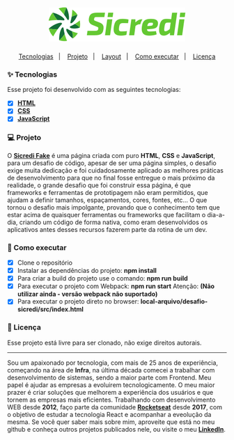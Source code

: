 <h1 align="center">
  <a href="#">
    <img alt="sicredi" title="sicredi" src="./src/assets/images/logo-sicredi.svg">
  </a>
</h1>

<p align="center">
  <a href="#-tecnologias">Tecnologias</a>&nbsp;&nbsp;&nbsp;|&nbsp;&nbsp;&nbsp;
  <a href="#-projeto">Projeto</a>&nbsp;&nbsp;&nbsp;|&nbsp;&nbsp;&nbsp;
  <a href="#-layout">Layout</a>&nbsp;&nbsp;&nbsp;|&nbsp;&nbsp;&nbsp;
  <a href="#-como-executar">Como executar</a>&nbsp;&nbsp;&nbsp;|&nbsp;&nbsp;&nbsp;
  <a href="#-licença">Licença</a>
</p>

### ✨ Tecnologias

Esse projeto foi desenvolvido com as seguintes tecnologias:

- [x] **[HTML](https://developer.mozilla.org/pt-BR/docs/Web/HTML)**
- [x] **[CSS](https://www.w3schools.com/css/)**
- [x] **[JavaScript](https://developer.mozilla.org/pt-BR/docs/Web/JavaScript)**

### 💻 Projeto

O **[Sicredi Fake]()** é uma página criada com puro **HTML**, **CSS** e **JavaScript**, para um desafio de código, apesar de ser uma página simples, o desafio exige muita dedicação e foi cuidadosamente aplicado as melhores práticas de desenvolvimento para que no final fosse entregue o mais próximo da realidade, o grande desafio que foi construir essa página, é que frameworks e ferramentas de prototipagem não eram permitidos, que ajudam a definir tamanhos, espaçamentos, cores, fontes, etc...
O que tornou o desafio mais impolgante, provando que o conhecimento tem que estar acima de quaisquer ferramentas ou frameworks que facilitam o dia-a-dia, criando um código de forma nativa, como eram desenvolvidos os aplicativos antes desses recursos fazerem parte da rotina de um dev.

### 🚀 Como executar

- [x] Clone o repositório
- [x] Instalar as dependências do projeto: **npm install**
- [x] Para criar a build do projeto use o comando: **npm run build**
- [x] Para executar o projeto com Webpack: **npm run start** Atenção: **(Não utilizar ainda - versão webpack não suportado)**
- [x] Para executar o projeto direto no browser: **local-arquivo/desafio-sicredi/src/index.html**

### 📄 Licença

Esse projeto está livre para ser clonado, não exige direitos autorais.

---
Sou um apaixonado por tecnologia, com mais de 25 anos de experiência, começando na área de **Infra**, na última década comecei a trabalhar com desenvolvimento de sistemas, sendo a maior parte com Frontend. Meu papel é ajudar as empresas a evoluirem tecnologicamente. O meu maior prazer é criar soluções que melhorem a experiência dos usuários e que tornem as empresas mais eficientes. Trabalhando com desenvolvimento WEB desde **2012**, faço parte da comunidade **[Rocketseat](https://app.rocketseat.com.br)** desde **2017**, com o objetivo de estudar a tecnologia React e acompanhar a eveolução da mesma. Se você quer saber mais sobre mim, aproveite que está no meu github e conheça outros projetos publicados nele, ou visite o meu **[LinkedIn](https://www.linkedin.com/in/roherool/)**.